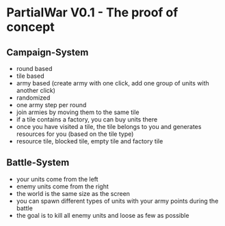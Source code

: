 # PartialWar V0.1 - The proof of concept

## Campaign-System

- round based 
- tile based 
- army based (create army with one click, add one group of units with another click)
- randomized 
- one army step per round
- join armies by moving them to the same tile
- if a tile contains a factory, you can buy units there
- once you have visited a tile, the tile belongs to you
  and generates resources for you (based on the tile type)
- resource tile, blocked tile, empty tile and factory tile 

## Battle-System
- your units come from the left
- enemy units come from the right
- the world is the same size as the screen
- you can spawn different types of units with your army points
  during the battle
- the goal is to kill all enemy units and loose as few as possible
